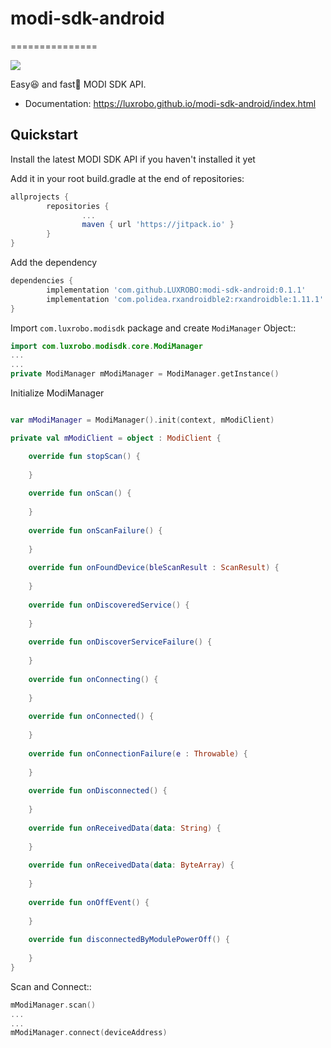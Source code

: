 # modi-sdk-android
===============

[![](https://jitpack.io/v/LUXROBO/modi-sdk-android.svg)](https://jitpack.io/#LUXROBO/modi-sdk-android)


Easy😆 and fast💨 MODI SDK API.

* Documentation: https://luxrobo.github.io/modi-sdk-android/index.html


Quickstart
-------

Install the latest MODI SDK API if you haven't installed it yet

Add it in your root build.gradle at the end of repositories:

```gradle
allprojects {
        repositories {
                ...
                maven { url 'https://jitpack.io' }
        }
}
```

Add the dependency

```gradle
dependencies {
        implementation 'com.github.LUXROBO:modi-sdk-android:0.1.1'
        implementation 'com.polidea.rxandroidble2:rxandroidble:1.11.1'
}
```

Import `com.luxrobo.modisdk` package and create `ModiManager` Object::

```kotlin
import com.luxrobo.modisdk.core.ModiManager
...
...
private ModiManager mModiManager = ModiManager.getInstance()
```

Initialize ModiManager

```kotlin

var mModiManager = ModiManager().init(context, mModiClient)

private val mModiClient = object : ModiClient {

    override fun stopScan() {
    
    }
    
    override fun onScan() {
    
    }
    
    override fun onScanFailure() {
    
    }
    
    override fun onFoundDevice(bleScanResult : ScanResult) {
    
    }
    
    override fun onDiscoveredService() {
    
    }
    
    override fun onDiscoverServiceFailure() {
    
    }
    
    override fun onConnecting() {
    
    }
    
    override fun onConnected() {
    
    }
    
    override fun onConnectionFailure(e : Throwable) {
    
    }
    
    override fun onDisconnected() {
    
    }
    
    override fun onReceivedData(data: String) {
    
    }
    
    override fun onReceivedData(data: ByteArray) {
    
    }
    
    override fun onOffEvent() {
    
    }
    
    override fun disconnectedByModulePowerOff() {
     
    }
}
```

Scan and Connect::
```kotlin
mModiManager.scan()
...
...
mModiManager.connect(deviceAddress)
```
